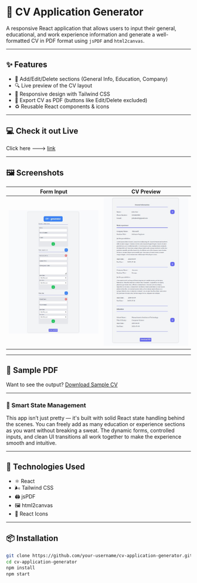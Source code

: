 # 📄 CV Application Generator

A responsive React application that allows users to input their general, educational, and work experience information and generate a well-formatted CV in PDF format using `jsPDF` and `html2canvas`.

---

## ✨ Features

- 📝 Add/Edit/Delete sections (General Info, Education, Company)
- 🔍 Live preview of the CV layout
- 🎨 Responsive design with Tailwind CSS
- 📄 Export CV as PDF (buttons like Edit/Delete excluded)
- ♻️ Reusable React components & icons

---

## 💻 Check it out Live
Click here ---> [link](https://cv-generator-pdf-downloader.netlify.app/)

---

## 🖼️ Screenshots

| Form Input | CV Preview |
|------------|-------------|
| ![Form Input](./assets/form-preview.jpg) | ![CV Preview](./assets/cv-preview.jpg)

---

## 📎 Sample PDF

Want to see the output? [Download Sample CV](./assets/John_Doe_cv.pdf)

---

### 🧠 Smart State Management

This app isn’t just pretty — it's built with solid React state handling behind the scenes. You can freely add as many education or experience sections as you want without breaking a sweat. The dynamic forms, controlled inputs, and clean UI transitions all work together to make the experience smooth and intuitive.

---

## 🚀 Technologies Used

- ⚛️ React
- 🌬️ Tailwind CSS
- 🖨️ jsPDF
- 🖼️ html2canvas
- 🎯 React Icons

---

## 📦 Installation

```bash
git clone https://github.com/your-username/cv-application-generator.git
cd cv-application-generator
npm install
npm start
